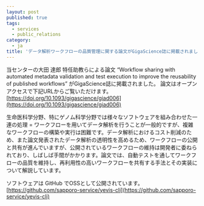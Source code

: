 ```yaml
---
layout: post
published: true
tags:
  - services
  - public_relations
category:
  - ja
title: 'データ解析ワークフローの品質管理に関する論文がGigaScience誌に掲載されました'
---
```

当センターの大田 達郎 特任助教らによる論文 “Workflow sharing with automated metadata validation and test execution to improve the reusability of published workflows” がGigaScience誌に掲載されました。
論文はオープンアクセスで下記URLからご覧いただけます。
[https://doi.org/10.1093/gigascience/giad006](https://doi.org/10.1093/gigascience/giad006)

生命医科学分野、特にゲノム科学分野では様々なソフトウェアを組み合わせた一連の処理 = ワークフローを用いてデータ解析を行うことが一般的ですが、複雑なワークフローの構築や実行は困難です。データ解析におけるコスト削減のため、また論文発表されたデータ解析の透明性を高めるため、ワークフローの公開と共有が進んでいますが、公開されているワークフローの維持は開発者に委ねられており、しばしば手間がかかります。論文では、自動テストを通してワークフローの品質を維持し、再利用性の高いワークフローを共有する手法とその実装について解説しています。

ソフトウェアは GitHub でOSSとして公開されています。
[https://github.com/sapporo-service/yevis-cli](https://github.com/sapporo-service/yevis-cli)
